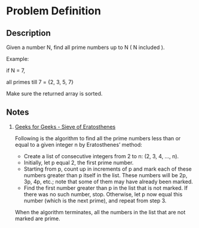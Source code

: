 # Problem Definition

## Description

Given a number N, find all prime numbers up to N ( N included ).

Example:

if N = 7,

all primes till 7 = {2, 3, 5, 7}

Make sure the returned array is sorted.

## Notes

1. [Geeks for Geeks - Sieve of Eratosthenes](https://www.geeksforgeeks.org/sieve-of-eratosthenes/)

    Following is the algorithm to find all the prime numbers less than or equal to a given integer n by Eratosthenes’ method:

    * Create a list of consecutive integers from 2 to n: (2, 3, 4, …, n).
    * Initially, let p equal 2, the first prime number.
    * Starting from p, count up in increments of p and mark each of these numbers greater than p itself in the list. These numbers will be 2p, 3p, 4p, etc.; note that some of them may have already been marked.
    * Find the first number greater than p in the list that is not marked. If there was no such number, stop. Otherwise, let p now equal this number (which is the next prime), and repeat from step 3.
    
    When the algorithm terminates, all the numbers in the list that are not marked are prime.